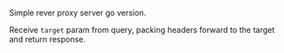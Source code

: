 Simple rever proxy server go version.

Receive `target` param from query, packing headers forward to the target and return response.
